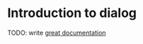 # Introduction to dialog

TODO: write [great documentation](http://jacobian.org/writing/great-documentation/what-to-write/)
